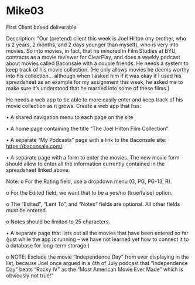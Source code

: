 # Mike03
First Client based deliverable

Description:
"Our (pretend) client this week is Joel Hilton (my brother, who is 2 years, 2 months, and 2 days
younger than myself), who is very into movies. So into movies, in fact, that he minored in Film
Studies at BYU, contracts as a movie reviewer for ClearPlay, and does a weekly podcast about
movies called Baconsale with a couple friends. He needs a system to keep track of his movie
collection. (He only allows movies he deems worthy into his collection… although when I asked
him if it was okay if I used his spreadsheet as an example for my assignment this week, he asked
me to make sure it’s understood that he married into some of these films.) 

He needs a web app to be able to more easily enter and keep track of his movie collection as it
grows. Create a web app that has:

• A shared navigation menu to each page on the site

• A home page containing the title “The Joel Hilton Film Collection”

• A separate “My Podcasts” page with a link to the Baconsale site: https://baconsale.com/

• A separate page with a form to enter the movies. The new movie form should allow to enter
all the information currently contained in the spreadsheet linked above. 

Note:
o For the Rating field, use a dropdown menu (G, PG, PG-13, R).

o For the Edited field, we want that to be a yes/no (true/false) option.

o The “Edited”, “Lent To”, and “Notes” fields are optional. All other fields must be
entered.

o Notes should be limited to 25 characters.

• A separate page that lists out all the movies that have been entered so far (just while the app
is running – we have not learned yet how to connect it to a database for long-term storage.)

o NOTE: Exclude the movie “Independence Day” from ever displaying in the list,
because Joel once argued in a 4th of July podcast that “Independence Day” beats
“Rocky IV” as the “Most American Movie Ever Made” which is obviously not true!"


